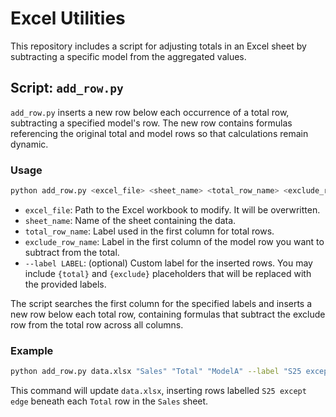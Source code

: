 # Excel Utilities

This repository includes a script for adjusting totals in an Excel sheet by subtracting a specific model from the aggregated values.

## Script: `add_row.py`

`add_row.py` inserts a new row below each occurrence of a total row, subtracting a specified model's row. The new row contains formulas referencing the original total and model rows so that calculations remain dynamic.

### Usage

```bash
python add_row.py <excel_file> <sheet_name> <total_row_name> <exclude_row_name> [--label LABEL]
```

- `excel_file`: Path to the Excel workbook to modify. It will be overwritten.
- `sheet_name`: Name of the sheet containing the data.
- `total_row_name`: Label used in the first column for total rows.
- `exclude_row_name`: Label in the first column of the model row you want to subtract from the total.
- `--label LABEL`: (optional) Custom label for the inserted rows. You may include `{total}` and `{exclude}` placeholders that will be replaced with the provided labels.

The script searches the first column for the specified labels and inserts a new row below each total row, containing formulas that subtract the exclude row from the total row across all columns.

### Example

```bash
python add_row.py data.xlsx "Sales" "Total" "ModelA" --label "S25 except edge"
```

This command will update `data.xlsx`, inserting rows labelled `S25 except edge` beneath each `Total` row in the `Sales` sheet.
